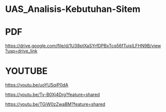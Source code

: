 # UAS_Analisis-Kebutuhan-Sitem

# PDF
https://drive.google.com/file/d/1U38ptXaSYrfDPBxTcq56fTujslLFHN9B/view?usp=drive_link

# YOUTUBE

https://youtu.be/uoYUSqiP0dA

https://youtu.be/Tv-B0Xj4Drg?feature=shared

https://youtu.be/TGiW0zZwaBM?feature=shared


